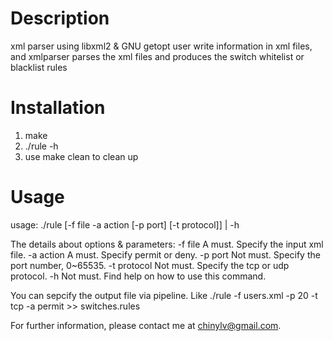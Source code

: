 Description
===========

xml parser using libxml2 &amp; GNU getopt
user write information in xml files, and xmlparser parses the xml files and produces the switch whitelist or blacklist rules

Installation
============
1. make
2. ./rule -h
3. use make clean to clean up

Usage
=====
usage: ./rule [-f file -a action [-p port] [-t protocol]] | -h

The details about options & parameters:
   -f   file       A must. Specify the input xml file.
   -a   action     A must. Specify permit or deny.
   -p   port       Not must. Specify the port number, 0~65535.
   -t   protocol   Not must. Specify the tcp or udp protocol.
   -h              Not must. Find help on how to use this command.

You can sepcify the output file via pipeline. 
Like ./rule -f users.xml -p 20 -t tcp -a permit >> switches.rules

For further information, please contact me at chinylv@gmail.com.
